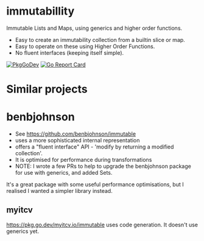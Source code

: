 # immutabillity

Immutable Lists and Maps, using generics and higher order functions.

 * Easy to create an immutability collection from a builtin slice or map.
 * Easy to operate on these using Higher Order Functions.
 * No fluent interfaces (keeping itself simple).

[![PkgGoDev](https://pkg.go.dev/badge/github.com/laher/immutability)](https://pkg.go.dev/github.com/laher/immutability)
[![Go Report Card](https://goreportcard.com/badge/github.com/laher/immutability)](https://goreportcard.com/report/github.com/laher/immutability)


# Similar projects

# benbjohnson

 * See https://github.com/benbjohnson/immutable
 * uses a more sophisticated internal representation
 * offers a "fluent interface" API - 'modify by returning a modified collection'.
 * It is optimised for performance during transformations
 * NOTE: I wrote a few PRs to help to upgrade the benbjohnson package for use with generics, and added Sets.

It's a great package with some useful performance optimisations, but I realised I wanted a simpler library instead.


## myitcv

https://pkg.go.dev/myitcv.io/immutable uses code generation. It doesn't use generics yet.

